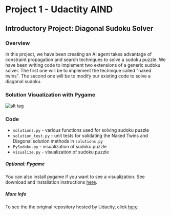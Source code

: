 # Project 1 - Udactity AIND
## Introductory Project: Diagonal Sudoku Solver


### Overview
In this project, we have been creating an AI agent takes advantage of constraint propagation and search techniques to solve a sudoku puzzle. We have been writing code to implement two extensions of a generic sudoku solver. The first one will be to implement the technique called "naked twins". The second one will be to modify our existing code to solve a diagonal sudoku.

### Solution Visualization with Pygame
![alt tag](https://raw.githubusercontent.com/bpereira615/SudokuSolver/tree/master/images/solve_viz.gif "Sudoku solve with PyGame visualization")

### Code

* `solutions.py` - various functions used for solving sudoku puzzle
* `solution_test.py` - unit tests for validating the Naked Twins and Diagonal solution methods in `solutions.py`
* `PySudoku.py` - visualization of sudoku puzzle
* `visualize.py` - visualization of sudoku puzzle


##### Optional: Pygame

You can also install pygame if you want to see a visualization. See download and installation instructions [here](http://www.pygame.org/download.shtml).


##### More Info

To see the the original repository hosted by Udacity, click [here](https://github.com/udacity/AIND-Sudoku)

